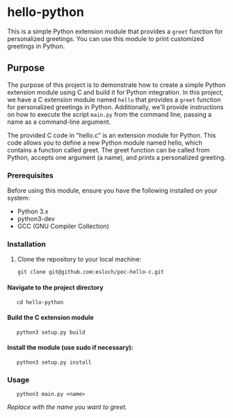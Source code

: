 # hello-python

This is a simple Python extension module that provides a `greet` function for personalized greetings. 
You can use this module to print customized greetings in Python.

## Purpose

The purpose of this project is to demonstrate how to create a simple Python extension module using C and build it for Python integration. In this project, we have a C extension module named `hello` that provides a `greet` function for personalized greetings in Python. Additionally, we'll provide instructions on how to execute the script `main.py` from the command line, passing a name as a command-line argument.

The provided C code in "hello.c" is an extension module for Python. This code allows you to define a new Python module named hello, which contains a function called greet. The greet function can be called from Python, accepts one argument (a name), and prints a personalized greeting.

### Prerequisites

Before using this module, ensure you have the following installed on your system:

- Python 3.x
- python3-dev
- GCC (GNU Compiler Collection)

### Installation

1. Clone the repository to your local machine:

   ```shell
   git clone git@github.com:esloch/poc-hello-c.git
   ```

#### Navigate to the project directory
```shell
   cd hello-python
```

#### Build the C extension module
```shell
   python3 setup.py build
```

#### Install the module (use sudo if necessary):
```shell
   python3 setup.py install
```

### Usage

```shell
   python3 main.py <name>
```
*Replace <name> with the name you want to greet.*